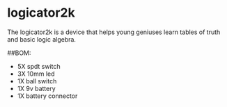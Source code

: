 # logicator2k
The logicator2k is a device that helps young geniuses learn tables of truth and basic logic algebra.

##BOM:
* 5X spdt switch
* 3X 10mm led
* 1X ball switch
* 1X 9v battery
* 1X battery connector

